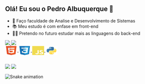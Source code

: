 ## Olá! Eu sou o Pedro Albuquerque 👋

- 🏫 Faço faculdade de Analise e Desenvolvimento de Sistemas
- 📚 Meu estudo é com enfase em front-end
- 👨‍🎓 Pretendo no futuro estudar mais as linguagens do back-end

<div>
  <a href="https://github.com/Pdrkz">
  <img height="180em" src="https://github-readme-stats.vercel.app/api?username=Pdrkz&show_icons=true&theme=tokyonight&include_all_commits=true&count_private=true"/>
  <img height="180em" src="https://github-readme-stats.vercel.app/api/top-langs/?username=Pdrkz&layout=compact&langs_count=7&theme=tokyonight"/>
</div>

<img align="center" alt="Rafa-HTML" height="30" width="40" src="https://raw.githubusercontent.com/devicons/devicon/master/icons/html5/html5-original.svg">
<img align="center" alt="Rafa-CSS" height="30" width="40" src="https://raw.githubusercontent.com/devicons/devicon/master/icons/css3/css3-original.svg">
<img align="center" alt="Rafa-Js" height="30" width="40" src="https://raw.githubusercontent.com/devicons/devicon/master/icons/javascript/javascript-plain.svg">
<img align="center" alt="Rafa-Python" height="30" width="40" src="https://raw.githubusercontent.com/devicons/devicon/master/icons/python/python-original.svg">
</div>

##

<div>
<a href="https://instagram.com/pedro.10z" target="_blank"><img src="https://img.shields.io/badge/-Instagram-%23E4405F?style=for-the-badge&logo=instagram&logoColor=white" target="_blank"></a>
<a href="https://www.linkedin.com/in/pedro-albuquerque-a99b13232/" target="_blank"><img src="https://img.shields.io/badge/-LinkedIn-%230077B5?style=for-the-badge&logo=linkedin&logoColor=white" target="_blank"></a>


![Snake animation](https://github.com/pdrkz/pdrkz/blob/output/github-contribution-grid-snake.svg)
